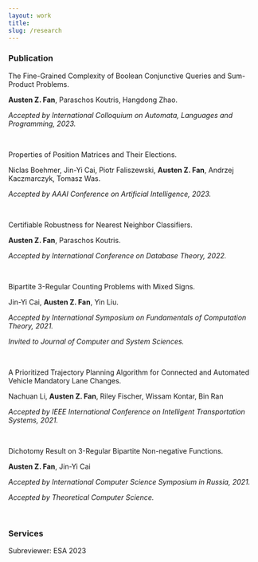 ```yaml
---
layout: work
title: 
slug: /research
---
```


### Publication
The Fine-Grained Complexity of Boolean Conjunctive Queries and Sum-Product Problems.

**Austen Z. Fan**, Paraschos Koutris, Hangdong Zhao.

*Accepted by International Colloquium on Automata, Languages and Programming, 2023.*

<br />

Properties of Position Matrices and Their Elections.

Niclas Boehmer, Jin-Yi Cai, Piotr Faliszewski, **Austen Z. Fan**, Andrzej Kaczmarczyk, Tomasz Was.

*Accepted by AAAI Conference on Artificial Intelligence, 2023.*

<br />

Certifiable Robustness for Nearest Neighbor Classifiers.

**Austen Z. Fan**, Paraschos Koutris.

*Accepted by International Conference on Database Theory, 2022.*

<br />

Bipartite 3-Regular Counting Problems with Mixed Signs.

Jin-Yi Cai, **Austen Z. Fan**, Yin Liu.

*Accepted by International Symposium on Fundamentals of Computation Theory, 2021.* 

*Invited to Journal of Computer and System Sciences.*

<br />

A Prioritized Trajectory Planning Algorithm for Connected and Automated Vehicle Mandatory Lane Changes.

Nachuan Li, **Austen Z. Fan**, Riley Fischer, Wissam Kontar, Bin Ran

*Accepted by IEEE International Conference on Intelligent Transportation Systems, 2021.*

<br />

Dichotomy Result on 3-Regular Bipartite Non-negative Functions.

**Austen Z. Fan**, Jin-Yi Cai

*Accepted by International Computer Science Symposium in Russia, 2021.*

*Accepted by Theoretical Computer Science.*

<br />

### Services
Subreviewer: ESA 2023

